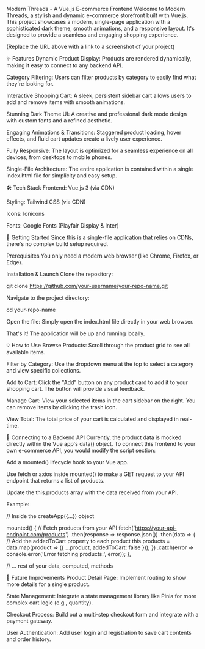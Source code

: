 Modern Threads - A Vue.js E-commerce Frontend
Welcome to Modern Threads, a stylish and dynamic e-commerce storefront built with Vue.js. This project showcases a modern, single-page application with a sophisticated dark theme, smooth animations, and a responsive layout. It's designed to provide a seamless and engaging shopping experience.

(Replace the URL above with a link to a screenshot of your project)

✨ Features
Dynamic Product Display: Products are rendered dynamically, making it easy to connect to any backend API.

Category Filtering: Users can filter products by category to easily find what they're looking for.

Interactive Shopping Cart: A sleek, persistent sidebar cart allows users to add and remove items with smooth animations.

Stunning Dark Theme UI: A creative and professional dark mode design with custom fonts and a refined aesthetic.

Engaging Animations & Transitions: Staggered product loading, hover effects, and fluid cart updates create a lively user experience.

Fully Responsive: The layout is optimized for a seamless experience on all devices, from desktops to mobile phones.

Single-File Architecture: The entire application is contained within a single index.html file for simplicity and easy setup.

🛠️ Tech Stack
Frontend: Vue.js 3 (via CDN)

Styling: Tailwind CSS (via CDN)

Icons: Ionicons

Fonts: Google Fonts (Playfair Display & Inter)

🚀 Getting Started
Since this is a single-file application that relies on CDNs, there's no complex build setup required.

Prerequisites
You only need a modern web browser (like Chrome, Firefox, or Edge).

Installation & Launch
Clone the repository:

git clone https://github.com/your-username/your-repo-name.git

Navigate to the project directory:

cd your-repo-name

Open the file:
Simply open the index.html file directly in your web browser.

That's it! The application will be up and running locally.

💡 How to Use
Browse Products: Scroll through the product grid to see all available items.

Filter by Category: Use the dropdown menu at the top to select a category and view specific collections.

Add to Cart: Click the "Add" button on any product card to add it to your shopping cart. The button will provide visual feedback.

Manage Cart: View your selected items in the cart sidebar on the right. You can remove items by clicking the trash icon.

View Total: The total price of your cart is calculated and displayed in real-time.

🔗 Connecting to a Backend API
Currently, the product data is mocked directly within the Vue app's data() object. To connect this frontend to your own e-commerce API, you would modify the script section:

Add a mounted() lifecycle hook to your Vue app.

Use fetch or axios inside mounted() to make a GET request to your API endpoint that returns a list of products.

Update the this.products array with the data received from your API.

Example:

// Inside the createApp({...}) object

mounted() {
    // Fetch products from your API
    fetch('https://your-api-endpoint.com/products')
        .then(response => response.json())
        .then(data => {
            // Add the addedToCart property to each product
            this.products = data.map(product => ({ ...product, addedToCart: false }));
        })
        .catch(error => console.error('Error fetching products:', error));
},

// ... rest of your data, computed, methods

🔮 Future Improvements
Product Detail Page: Implement routing to show more details for a single product.

State Management: Integrate a state management library like Pinia for more complex cart logic (e.g., quantity).

Checkout Process: Build out a multi-step checkout form and integrate with a payment gateway.

User Authentication: Add user login and registration to save cart contents and order history.
